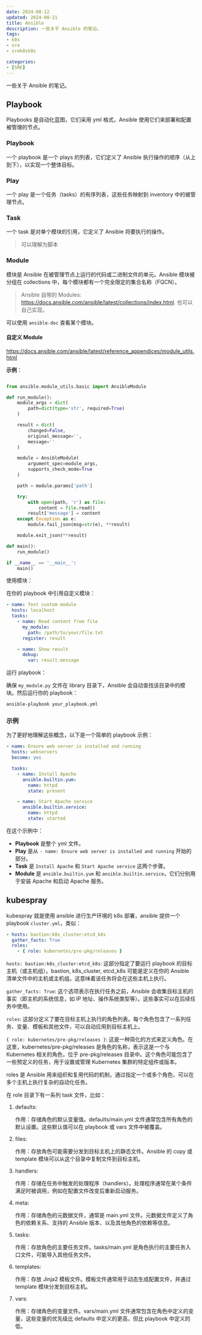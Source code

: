 ```yaml
---
date: 2024-08-12
updated: 2024-08-21
title: Ansible
description: 一些关于 Ansible 的笔记。
tags:
- k8s
- sre
- srek8sk8s

categories:
- [SRE]
---
```


一些关于 Ansible 的笔记。

## Playbook

Playbooks 是自动化蓝图，它们采用 yml 格式，Ansible 使用它们来部署和配置被管理的节点。

### Playbook

一个 playbook 是一个 plays 的列表，它们定义了 Ansible 执行操作的顺序（从上到下），以实现一个整体目标。

### Play

一个 play 是一个任务（tasks）的有序列表，这些任务映射到 inventory 中的被管理节点。

### Task

一个 task 是对单个模块的引用，它定义了 Ansible 将要执行的操作。

> 可以理解为脚本

### Module

模块是 Ansible 在被管理节点上运行的代码或二进制文件的单元。Ansible 模块被分组在 collections 中，每个模块都有一个完全限定的集合名称（FQCN）。

> Ansible 自带的 Modules: https://docs.ansible.com/ansible/latest/collections/index.html. 也可以自己实现。

可以使用 `ansible-doc` 查看某个模块。

#### 自定义 Module

https://docs.ansible.com/ansible/latest/reference_appendices/module_utils.html

**示例**：

```py

from ansible.module_utils.basic import AnsibleModule

def run_module():
    module_args = dict(
        path=dict(type='str', required=True)
    )

    result = dict(
        changed=False,
        original_message='',
        message=''
    )

    module = AnsibleModule(
        argument_spec=module_args,
        supports_check_mode=True
    )

    path = module.params['path']

    try:
        with open(path, 'r') as file:
            content = file.read()
        result['message'] = content
    except Exception as e:
        module.fail_json(msg=str(e), **result)

    module.exit_json(**result)

def main():
    run_module()

if __name__ == '__main__':
    main()
```

使用模块：

在你的 playbook 中引用自定义模块：

```yml
- name: Test custom module
  hosts: localhost
  tasks:
    - name: Read content from file
      my_module:
        path: /path/to/your/file.txt
      register: result

    - name: Show result
      debug:
        var: result.message
```

运行 playbook：

确保 `my_module.py` 文件在 library 目录下，Ansible 会自动查找该目录中的模块。然后运行你的 playbook：

```sh
ansible-playbook your_playbook.yml
```

### 示例

为了更好地理解这些概念，以下是一个简单的 playbook 示例：

```yml
- name: Ensure web server is installed and running
  hosts: webservers
  become: yes

  tasks:
    - name: Install Apache
      ansible.builtin.yum:
        name: httpd
        state: present

    - name: Start Apache service
      ansible.builtin.service:
        name: httpd
        state: started
```

在这个示例中：

- **Playbook** 是整个 yml 文件。
- **Play** 是从 `- name: Ensure web server is installed and running` 开始的部分。
- **Task** 是 `Install Apache` 和 `Start Apache service` 这两个步骤。
- **Module** 是 `ansible.builtin.yum` 和 `ansible.builtin.service`，它们分别用于安装 Apache 和启动 Apache 服务。

## kubespray

kubespray 就是使用 ansible 进行生产环境的 k8s 部署，ansible 提供一个 playbook `cluster.yml`，类似：

```yml
- hosts: bastion:k8s_cluster:etcd_k8s
  gather_facts: True
  roles:
    - { role: kubernetes/pre-pkg/releases }
```

`hosts: bastion:k8s_cluster:etcd_k8s`: 这部分指定了要运行 playbook 的目标主机（或主机组）。bastion, k8s_cluster, etcd_k8s 可能是定义在你的 Ansible 清单文件中的主机或主机组。这意味着该任务将会在这些主机上执行。

`gather_facts: True`: 这个选项表示在执行任务之前，Ansible 会收集目标主机的事实（即主机的系统信息，如 IP 地址、操作系统类型等）。这些事实可以在后续任务中使用。

`roles`: 这部分定义了要在目标主机上执行的角色列表。每个角色包含了一系列任务、变量、模板和其他文件，可以自动应用到目标主机上。

`{ role: kubernetes/pre-pkg/releases }`: 这是一种简化的方式来定义角色。在这里，kubernetes/pre-pkg/releases 是角色的名称，表示这是一个与 Kubernetes 相关的角色，位于 pre-pkg/releases 目录中。这个角色可能包含了一些预定义的任务，用于设置或管理 Kubernetes 集群的特定组件或版本。

roles 是 Ansible 用来组织和复用代码的机制，通过指定一个或多个角色，可以在多个主机上执行复杂的自动化任务。

在 role 目录下有一系列 task 文件，比如：

1. defaults:

   作用：存储角色的默认变量值。defaults/main.yml 文件通常包含所有角色的默认设置。这些默认值可以在 playbook 或 vars 文件中被覆盖。

2. files:

   作用：存放角色可能需要分发到目标主机上的静态文件。Ansible 的 copy 或 template 模块可以从这个目录中复制文件到目标主机。

3. handlers:

   作用：存储在任务中触发的处理程序（handlers）。处理程序通常在某个条件满足时被调用，例如在配置文件改变后重新启动服务。

4. meta:

   作用：存储角色的元数据文件，通常是 main.yml 文件。元数据文件定义了角色的依赖关系、支持的 Ansible 版本、以及其他角色的依赖等信息。

5. tasks:

   作用：存放角色的主要任务文件。tasks/main.yml 是角色执行的主要任务入口文件，可能导入其他任务文件。

6. templates:

   作用：存放 Jinja2 模板文件。模板文件通常用于动态生成配置文件，并通过 template 模块分发到目标主机。

7. vars:

   作用：存储角色的变量文件。vars/main.yml 文件通常包含在角色中定义的变量，这些变量的优先级比 defaults 中定义的更高，但比 playbook 中定义的低。
